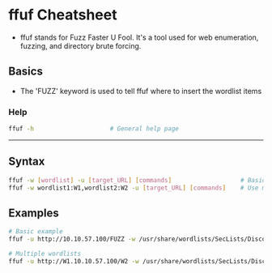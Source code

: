 # ffuf Cheatsheet

* ffuf stands for Fuzz Faster U Fool. It's a tool used for web enumeration, fuzzing, and directory brute forcing.

## Basics

* The 'FUZZ' keyword is used to tell ffuf where to insert the wordlist items


### Help

```bash
ffuf -h                     # General help page
```

---

## Syntax

```bash
ffuf -w [wordlist] -u [target_URL] [commands]                   # Basic 
ffuf -w wordlist1:W1,wordlist2:W2 -u [target_URL] [commands]    # Use multiple wordlists
```


## Examples

```bash
# Basic example
ffuf -u http://10.10.57.100/FUZZ -w /usr/share/wordlists/SecLists/Discovery/Web-Content/big.txt

# Multiple wordlists
ffuf -u http://W1.10.10.57.100/W2 -w /usr/share/wordlists/SecLists/Discovery/Web-Content/big.txt:W1,/usr/share/wordlists/SecLists/Discovery/Web-Content/quickhits.txt

```

